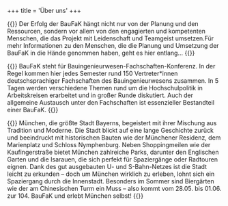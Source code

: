 +++
title = 'Über uns'
+++

{{<section-card title="Das Team" image="team.jpg" page="/ueber-uns/team">}}
Der Erfolg der BauFaK hängt nicht nur von der Planung und den Ressourcen, sondern vor allem von den engagierten und kompetenten Menschen, die das Projekt mit Leidenschaft und Teamgeist umsetzen.Für mehr Informationen zu den Menschen, die die Planung und Umsetzung der BauFaK in die Hände genommen haben, geht es hier entlang...
{{</section-card>}}

{{<section-card title="Was ist die BauFaK" image="baufak.jpg" page="/ueber-uns/baufak" >}}
BauFaK steht für Bauingenieurwesen-Fachschaften-Konferenz.
In der Regel kommen hier jedes Semester rund 150 Vertreter*innen deutschsprachiger Fachschaften des Bauingenieurwesens zusammen. In 5 Tagen werden verschiedene Themen rund um die Hochschulpolitik in Arbeitskreisen erarbeitet und in großer Runde diskutiert. Auch der allgemeine Austausch unter den Fachschaften ist essenzieller Bestandteil einer BauFaK.
{{</section-card>}}

{{<section-card title="München - Die Stadt" image="muenchenstadt.jpg" page="/ueber-uns/muenchen">}}
München, die größte Stadt Bayerns, begeistert mit ihrer Mischung aus Tradition und Moderne. Die Stadt blickt auf eine lange Geschichte zurück und beeindruckt mit historischen Bauten wie der Münchener Residenz, dem Marienplatz und Schloss Nymphenburg. Neben Shoppingmeilen wie der Kaufingerstraße bietet München zahlreiche Parks, darunter den Englischen Garten und die Isarauen, die sich perfekt für Spaziergänge oder Radtouren eignen. Dank des gut ausgebauten U- und S-Bahn-Netzes ist die Stadt leicht zu erkunden – doch um München wirklich zu erleben, lohnt sich ein Spaziergang durch die Innenstadt. Besonders im Sommer sind Biergärten wie der am Chinesischen Turm ein Muss – also kommt vom 28.05. bis 01.06. zur 104. BauFaK und erlebt München selbst!
{{</section-card>}}